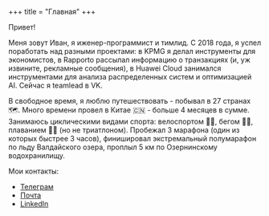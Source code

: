 +++
title = "Главная"
+++

Привет! 

Меня зовут Иван, я иженер-программист и тимлид. С 2018 года, я успел поработать над разными проектами: в KPMG я делал инструменты для экономистов, в Rapporto рассылал информацию о транзакциях (и, уж извините, рекламные сообщения), в Huawei Cloud занимался инструментами для анализа распределенных систем и оптимизацией AI. Сейчас я teamlead в VK.

В свободное время, я люблю путешествовать - побывал в 27 странах 🗺️. Много времени провел в Китае 🇨🇳 - больше 4 месяцев в сумме. Занимаюсь циклическими видами спорта: велоспортом 🚴‍♂️, бегом 🏃‍♂️, плаванием 🏊‍♂️ (но не триатлоном). Пробежал 3 марафона (один из которых быстрее 3 часов), финишировал экстремальный полумарафон по льду Валдайского озера, проплыл 5 км по Озернинскому водохранилищу.

Мои контакты:
- [Телеграм](http://t.me/ivanrusanov)
- [Почта](mailto:isrusanov@yandex.ru)
- [LinkedIn](https://www.linkedin.com/in/ivan-rusanov-bb3427176/)
